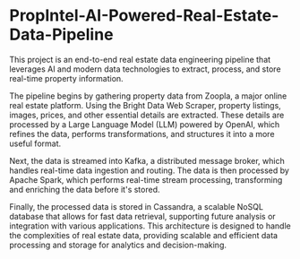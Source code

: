 # PropIntel-AI-Powered-Real-Estate-Data-Pipeline

This project is an end-to-end real estate data engineering pipeline that leverages AI and modern data technologies to extract, process, and store real-time property information.

The pipeline begins by gathering property data from Zoopla, a major online real estate platform. Using the Bright Data Web Scraper, property listings, images, prices, and other essential details are extracted. These details are processed by a Large Language Model (LLM) powered by OpenAI, which refines the data, performs transformations, and structures it into a more useful format.

Next, the data is streamed into Kafka, a distributed message broker, which handles real-time data ingestion and routing. The data is then processed by Apache Spark, which performs real-time stream processing, transforming and enriching the data before it's stored.

Finally, the processed data is stored in Cassandra, a scalable NoSQL database that allows for fast data retrieval, supporting future analysis or integration with various applications. This architecture is designed to handle the complexities of real estate data, providing scalable and efficient data processing and storage for analytics and decision-making.
